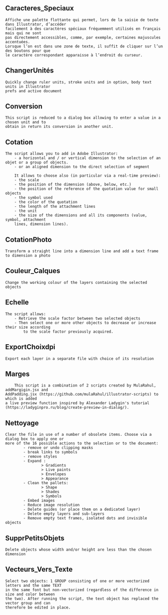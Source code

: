 Caracteres_Speciaux
-----------------------------------------------------------------------------------------------------
	Affiche une palette flottante qui permet, lors de la saisie de texte dans Illustrator, d’accéder
	facilement à des caractères spéciaux fréquemment utilisés en français mais qui ne sont
	pas directement accessibles, comme, par exemple, certaines majuscules accentuées.
	Lorsque l’on est dans une zone de texte, il suffit de cliquer sur l’un des boutons pour que
	le caractère correspondant apparaisse à l’endroit du curseur.

ChangerUnités
-----------------------------------------------------------------------------------------------------
	Quickly change ruler units, stroke units and in option, body text units in Illustrator
	prefs and active document

Conversion
-----------------------------------------------------------------------------------------------------
	This script is reduced to a dialog box allowing to enter a value in a chosen unit and to
	obtain in return its conversion in another unit.

Cotation
-----------------------------------------------------------------------------------------------------
	The script allows you to add in Adobe Illustrator:
    	- a horizontal and / or vertical dimension to the selection of an objet or a group of objects.
    	- or an aligned dimension to the direct selection of segment
    	
		It allows to choose also (in particular via a real-time preview):
		- the scale
		- the position of the dimension (above, below, etc.)
		- the position of the reference of the quotation value for small objects
		- the symbol used
		- the color of the quotation
		- the length of the attachment lines
		- the unit
		- the size of the dimensions and all its components (value, symbol, attachment
		lines, dimension lines).

CotationPhoto
-----------------------------------------------------------------------------------------------------
 	Transform a straight line into a dimension line and add a text frame to dimension a photo

Couleur_Calques
-----------------------------------------------------------------------------------------------------
	Change the working colour of the layers containing the selected objects

Echelle
-----------------------------------------------------------------------------------------------------
	The script allows:
		- Retrieve the scale factor between two selected objects
		- Then select one or more other objects to decrease or increase their size according
			to the scale factor previously acquired.

ExportChoixdpi
-----------------------------------------------------------------------------------------------------
	Export each layer in a separate file with choice of its resolution

Marges
-----------------------------------------------------------------------------------------------------
      	This script is a combination of 2 scripts created by MulaRahul, addMargigin.jsx and
	AddPadding.jsx (https://github.com/mulaRahul/illustrator-scripts) to which is added
	a live preview function inspired by Alexander Ladygin's tutorial
	(https://ladyginpro.ru/blog/create-preview-in-dialog/).

Nettoyage
-----------------------------------------------------------------------------------------------------
	Clear the file in use of a number of obsolete items. Choose via a dialog box to apply one or
	more of the 16 possible actions to the selection or to the document:
      		- remove or undo clipping masks
      		- break links to symbols
      		- remove styles
      		- Expand :
            		> Gradients
            		> Live paints
            		> Envelopes
            		> Appearance
     		- Clean the pallets:
            		> Shape
            		> Shades
            		> Symbols
      		- Embed images
      		- Reduce image resolution
      		- Delete guides (or place them on a dedicated layer)
      		- Delete empty layers and sub-layers
      		- Remove empty text frames, isolated dots and invisible objects

SupprPetitsObjets
-----------------------------------------------------------------------------------------------------
	Delete objects whose width and/or height are less than the chosen dimension

Vecteurs_Vers_Texte
-----------------------------------------------------------------------------------------------------
  	Select two objects: 1 GROUP consisting of one or more vectorized letters and the same TEXT
	in the same font but non-vectorized (regardless of the difference in size and color between
	the two). After running the script, the text object has replaced the vector group and can
	therefore be edited in place.
